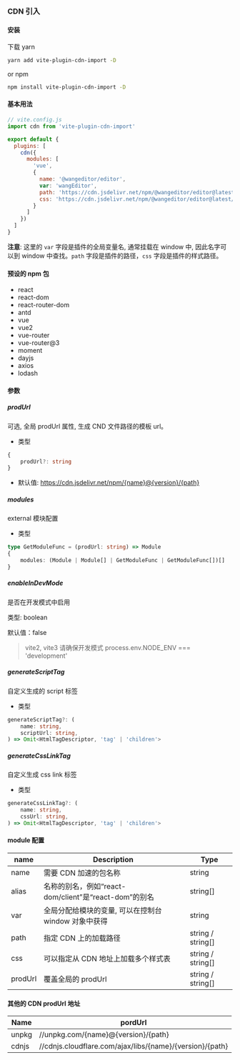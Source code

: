 <!--
 * @Date: 2024-06-07 10:43:54
 * @LastEditTime: 2024-06-07 11:03:38
 * @Description:
 * @FilePath: /xuchp.github.io/docs/Vue插件/CDN 引入.md
-->

### CDN 引入

#### 安装

下载 yarn

```bash
yarn add vite-plugin-cdn-import -D
```

or npm

```bash
npm install vite-plugin-cdn-import -D
```

#### 基本用法

```js
// vite.config.js
import cdn from 'vite-plugin-cdn-import'

export default {
  plugins: [
    cdn({
      modules: [
        'vue',
        {
          name: '@wangeditor/editor',
          var: 'wangEditor',
          path: 'https://cdn.jsdelivr.net/npm/@wangeditor/editor@latest/dist/index.js',
          css: 'https://cdn.jsdelivr.net/npm/@wangeditor/editor@latest/dist/css/style.css'
        }
      ]
    })
  ]
}
```

**注意**: 这里的 `var` 字段是插件的全局变量名, 通常挂载在 window 中, 因此名字可以到 window 中查找。`path` 字段是插件的路径，`css` 字段是插件的样式路径。

#### 预设的 npm 包

- react
- react-dom
- react-router-dom
- antd
- vue
- vue2
- vue-router
- vue-router@3
- moment
- dayjs
- axios
- lodash

#### 参数

##### prodUrl

可选, 全局 prodUrl 属性, 生成 CND 文件路径的模板 url。

- 类型

```typescript
{
    prodUrl?: string
}
```

- 默认值: https://cdn.jsdelivr.net/npm/{name}@{version}/{path}

##### modules

external 模块配置

- 类型

```typescript
type GetModuleFunc = (prodUrl: string) => Module
{
    modules: (Module | Module[] | GetModuleFunc | GetModuleFunc[])[]
}
```

##### enableInDevMode

是否在开发模式中启用

类型: boolean

默认值：false

> vite2, vite3 请确保开发模式 process.env.NODE_ENV === 'development'

##### generateScriptTag

自定义生成的 script 标签

- 类型

```typescript
generateScriptTag?: (
    name: string,
    scriptUrl: string,
) => Omit<HtmlTagDescriptor, 'tag' | 'children'>
```

##### generateCssLinkTag

自定义生成 css link 标签

- 类型

```typescript
generateCssLinkTag?: (
    name: string,
    cssUrl: string,
) => Omit<HtmlTagDescriptor, 'tag' | 'children'>
```

#### module 配置

| name    | Description                                           | Type              |
| ------- | ----------------------------------------------------- | ----------------- |
| name    | 需要 CDN 加速的包名称                                 | string            |
| alias   | 名称的别名，例如“react-dom/client”是“react-dom”的别名 | string[]          |
| var     | 全局分配给模块的变量, 可以在控制台 window 对象中获得  | string            |
| path    | 指定 CDN 上的加载路径                                 | string / string[] |
| css     | 可以指定从 CDN 地址上加载多个样式表                   | string / string[] |
| prodUrl | 覆盖全局的 prodUrl                                    | string / string[] |

#### 其他的 CDN prodUrl 地址

| Name  | pordUrl                                                  |
| ----- | -------------------------------------------------------- |
| unpkg | //unpkg.com/{name}@{version}/{path}                      |
| cdnjs | //cdnjs.cloudflare.com/ajax/libs/{name}/{version}/{path} |
